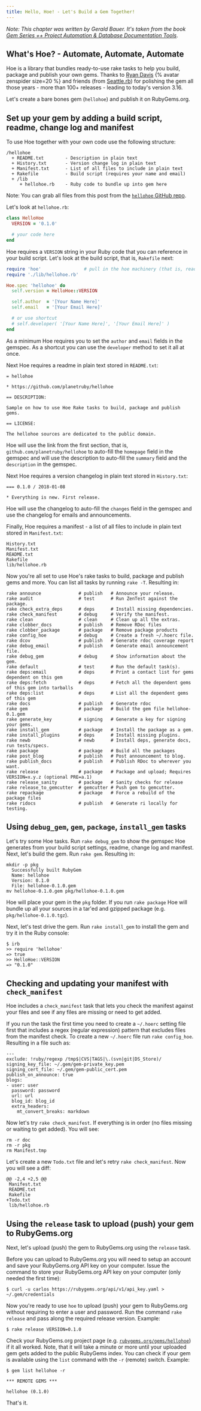 ```yaml
---
title: Hello, Hoe! - Let's Build a Gem Together!
---
```


_Note: This chapter was written by Gerald Bauer.
It's taken from the book 
[Gem Series ++ Project Automation & Database Documentation Tools](http://yukimotopress.github.io/auto)_.


## What's Hoe? - Automate, Automate, Automate

Hoe is a library that bundles ready-to-use rake tasks
to help you build, package and publish your own gems.
Thanks to [Ryan Davis](https://rubygems.org/profiles/zenspider) {% avatar zenspider size=20 %}
and friends (from [Seattle.rb](http://www.seattlerb.org/))
for polishing the gem all those years  - more than 100+  releases - leading to today's version 3.16.

Let's create a bare bones gem (`hellohoe`) and publish it on RubyGems.org.



## Set up your gem by adding a build script, readme, change log and manifest


To use Hoe together with your own code use the following structure:

```
/hellohoe
  + README.txt        - Description in plain text
  + History.txt       - Version change log in plain text
  + Manifest.txt      - List of all files to include in plain text
  + Rakefile          - Build script (requires your name and email)  
  + /lib
     + hellohoe.rb    - Ruby code to bundle up into gem here
```

Note: You can grab all files from this post from the [`hellohoe` GitHub repo](https://github.com/planetruby/hellohoe).


Let's look at `hellohoe.rb`:

``` ruby
class HelloHoe
  VERSION = '0.1.0'

  # your code here
end
```

Hoe requires a `VERSION` string in your Ruby code that you can reference in your build script.
Let's look at the build script, that is, `Rakefile` next:


``` ruby
require 'hoe'                # pull in the hoe machinery (that is, ready-to-use rake tasks)
require './lib/hellohoe.rb'

Hoe.spec 'hellohoe' do
  self.version = HelloHoe::VERSION

  self.author  = '[Your Name Here]'
  self.email   = '[Your Email Here]'

  # or use shortcut
  # self.developer( '[Your Name Here]', '[Your Email Here]' )
end
```

As a minimum Hoe requires you to set the `author` and `email` fields in the gemspec.
As a shortcut you can use the `developer` method to set it all at once.

Next Hoe requires a readme in plain text stored in `README.txt`:

```
= hellohoe

* https://github.com/planetruby/hellohoe

== DESCRIPTION:

Sample on how to use Hoe Rake tasks to build, package and publish gems.

== LICENSE:

The hellohoe sources are dedicated to the public domain.
```

Hoe will use the link from the first section, that is, `github.com/planetruby/hellohoe`
to auto-fill the `homepage` field in the gemspec and will use the description to
auto-fill the `summary` field and the `description` in the gemspec.

Next Hoe requires a version changelog in plain text stored in `History.txt`:

```
=== 0.1.0 / 2018-01-08

* Everything is new. First release.
```

Hoe will use the changelog to auto-fill the `changes` field in the gemspec
and use the changelog for emails and announcements.

Finally, Hoe requires a manifest - a list of all files to include in plain text stored in `Manifest.txt`:

```
History.txt
Manifest.txt
README.txt
Rakefile
lib/hellohoe.rb
```

Now you're all set to use Hoe's rake tasks to build, package and publish gems and more.
You can list all tasks by running `rake -T`. Resulting in:

```
rake announce              # publish   # Announce your release.
rake audit                 # test      # Run ZenTest against the package.
rake check_extra_deps      # deps      # Install missing dependencies.
rake check_manifest        # debug     # Verify the manifest.
rake clean                 # clean     # Clean up all the extras.
rake clobber_docs          # publish   # Remove RDoc files
rake clobber_package       # package   # Remove package products
rake config_hoe            # debug     # Create a fresh ~/.hoerc file.
rake dcov                  # publish   # Generate rdoc coverage report
rake debug_email           # publish   # Generate email announcement file.
rake debug_gem             # debug     # Show information about the gem.
rake default               # test      # Run the default task(s).
rake deps:email            # deps      # Print a contact list for gems dependent on this gem
rake deps:fetch            # deps      # Fetch all the dependent gems of this gem into tarballs
rake deps:list             # deps      # List all the dependent gems of this gem
rake docs                  # publish   # Generate rdoc
rake gem                   # package   # Build the gem file hellohoe-0.1.gem
rake generate_key          # signing   # Generate a key for signing your gems.
rake install_gem           # package   # Install the package as a gem.
rake install_plugins       # deps      # Install missing plugins.
rake newb                  # newb      # Install deps, generate docs, run tests/specs.
rake package               # package   # Build all the packages
rake post_blog             # publish   # Post announcement to blog.
rake publish_docs          # publish   # Publish RDoc to wherever you want.
rake release               # package   # Package and upload; Requires VERSION=x.y.z (optional PRE=a.1)
rake release_sanity        # package   # Sanity checks for release
rake release_to_gemcutter  # gemcutter # Push gem to gemcutter.
rake repackage             # package   # Force a rebuild of the package files
rake ridocs                # publish   # Generate ri locally for testing.
```


## Using `debug_gem`, `gem`, `package`, `install_gem` tasks

Let's try some Hoe tasks. Run `rake debug_gem` to show the gemspec Hoe generates
from your build script settings, readme, change log and manifest.
Next, let's build the gem. Run `rake gem`. Resulting in:

```
mkdir -p pkg
  Successfully built RubyGem
  Name: hellohoe
  Version: 0.1.0
  File: hellohoe-0.1.0.gem
mv hellohoe-0.1.0.gem pkg/hellohoe-0.1.0.gem
```

Hoe will place your gem in the `pkg` folder. If you run `rake package` Hoe
will bundle up all your sources in a tar'ed and gzipped package
(e.g. `pkg/hellohoe-0.1.0.tgz`).

Next, let's test drive the gem. Run `rake install_gem` to install
the gem and try it in the Ruby console:

```
$ irb
>> require 'hellohoe'
=> true
>> HelloHoe::VERSION
=> "0.1.0"
```

## Checking and updating your manifest with `check_manifest`

Hoe includes a `check_manifest` task
that lets you check the manifest against your files and see
if any files are missing or need to get added.

If you run the task the first time you need to create a `~/.hoerc` setting file
first that includes a regex (regular expression) pattern that excludes files
from the manifest check. To create a new `~/.hoerc` file run `rake config_hoe`.
Resulting in a file such as:

```
---
exclude: !ruby/regexp /tmp$|CVS|TAGS|\.(svn|git|DS_Store)/
signing_key_file: ~/.gem/gem-private_key.pem
signing_cert_file: ~/.gem/gem-public_cert.pem
publish_on_announce: true
blogs:
- user: user
  password: password
  url: url
  blog_id: blog_id
  extra_headers:
    mt_convert_breaks: markdown
```

Now let's try `rake check_manifest`. If everything is in order (no files missing or waiting to get added).
You will see:

```
rm -r doc
rm -r pkg
rm Manifest.tmp
```


Let's create a new `Todo.txt` file and let's retry `rake check_manifest`.
Now you will see a diff:

```
@@ -2,4 +2,5 @@
 Manifest.txt
 README.txt
 Rakefile
+Todo.txt
 lib/hellohoe.rb
```


## Using the `release` task to upload (push) your gem to RubyGems.org

Next, let's upload (push) the gem to RubyGems.org using the `release` task.

Before you can upload to RubyGems.org you will need to setup an account and save your RubyGems.org API
key on your computer.
Issue the command to store your RubyGems.org API key on your computer (only needed the first time):

```
$ curl -u carlos https://rubygems.org/api/v1/api_key.yaml > ~/.gem/credentials
```

Now you're ready to use `hoe` to upload (push) your gem to RubyGems.org
without requiring to enter a user and password.
Run the command `rake release` and pass along the required release version. Example:

```
$ rake release VERSION=0.1.0
```

Check your RubyGems.org project page (e.g. [`rubygems.org/gems/hellohoe`](https://rubygems.org/gems/hellohoe)) if it all worked.
Note, that it will take a minute or more until your uploaded gem gets added to the public RubyGems index.
You can check if your gem is available using the `list` command with the `-r` (remote) switch.
Example:

```
$ gem list hellohoe -r

*** REMOTE GEMS ***

hellohoe (0.1.0)
```

That's it.
